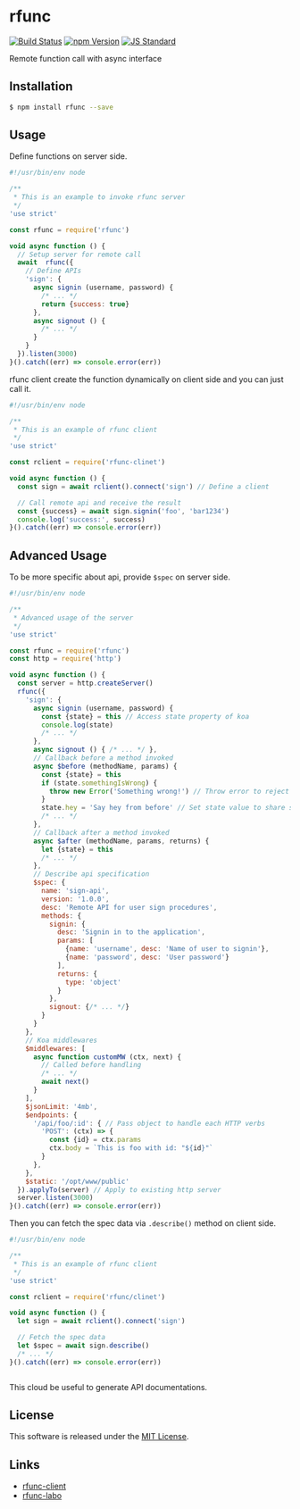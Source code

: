 rfunc
==========

<!---
This file is generated by ape-tmpl. Do not update manually.
--->

<!-- Badge Start -->
<a name="badges"></a>

[![Build Status][bd_travis_shield_url]][bd_travis_url]
[![npm Version][bd_npm_shield_url]][bd_npm_url]
[![JS Standard][bd_standard_shield_url]][bd_standard_url]

[bd_repo_url]: https://github.com/rfunc-labo/rfunc
[bd_travis_url]: http://travis-ci.org/rfunc-labo/rfunc
[bd_travis_shield_url]: http://img.shields.io/travis/rfunc-labo/rfunc.svg?style=flat
[bd_travis_com_url]: http://travis-ci.com/rfunc-labo/rfunc
[bd_travis_com_shield_url]: https://api.travis-ci.com/rfunc-labo/rfunc.svg?token=
[bd_license_url]: https://github.com/rfunc-labo/rfunc/blob/master/LICENSE
[bd_codeclimate_url]: http://codeclimate.com/github/rfunc-labo/rfunc
[bd_codeclimate_shield_url]: http://img.shields.io/codeclimate/github/rfunc-labo/rfunc.svg?style=flat
[bd_codeclimate_coverage_shield_url]: http://img.shields.io/codeclimate/coverage/github/rfunc-labo/rfunc.svg?style=flat
[bd_gemnasium_url]: https://gemnasium.com/rfunc-labo/rfunc
[bd_gemnasium_shield_url]: https://gemnasium.com/rfunc-labo/rfunc.svg
[bd_npm_url]: http://www.npmjs.org/package/rfunc
[bd_npm_shield_url]: http://img.shields.io/npm/v/rfunc.svg?style=flat
[bd_standard_url]: http://standardjs.com/
[bd_standard_shield_url]: https://img.shields.io/badge/code%20style-standard-brightgreen.svg

<!-- Badge End -->


<!-- Description Start -->
<a name="description"></a>

Remote function call with async interface

<!-- Description End -->


<!-- Overview Start -->
<a name="overview"></a>



<!-- Overview End -->


<!-- Sections Start -->
<a name="sections"></a>

<!-- Section from "doc/guides/01.Installation.md.hbs" Start -->

<a name="section-doc-guides-01-installation-md"></a>

Installation
-----

```bash
$ npm install rfunc --save
```


<!-- Section from "doc/guides/01.Installation.md.hbs" End -->

<!-- Section from "doc/guides/02.Usage.md.hbs" Start -->

<a name="section-doc-guides-02-usage-md"></a>

Usage
---------

Define functions on server side.

```javascript
#!/usr/bin/env node

/**
 * This is an example to invoke rfunc server
 */
'use strict'

const rfunc = require('rfunc')

void async function () {
  // Setup server for remote call
  await  rfunc({
    // Define APIs
    'sign': {
      async signin (username, password) {
        /* ... */
        return {success: true}
      },
      async signout () {
        /* ... */
      }
    }
  }).listen(3000)
}().catch((err) => console.error(err))


```

rfunc client create the function dynamically on client side and you can just call it.

```javascript
#!/usr/bin/env node

/**
 * This is an example of rfunc client
 */
'use strict'

const rclient = require('rfunc-clinet')

void async function () {
  const sign = await rclient().connect('sign') // Define a client

  // Call remote api and receive the result
  const {success} = await sign.signin('foo', 'bar1234')
  console.log('success:', success)
}().catch((err) => console.error(err))

```


<!-- Section from "doc/guides/02.Usage.md.hbs" End -->

<!-- Section from "doc/guides/03.Advanced Usage.md.hbs" Start -->

<a name="section-doc-guides-03-advanced-usage-md"></a>

Advanced Usage
---------

To be more specific about api, provide `$spec` on server side.

```javascript
#!/usr/bin/env node

/**
 * Advanced usage of the server
 */
'use strict'

const rfunc = require('rfunc')
const http = require('http')

void async function () {
  const server = http.createServer()
  rfunc({
    'sign': {
      async signin (username, password) {
        const {state} = this // Access state property of koa
        console.log(state)
        /* ... */
      },
      async signout () { /* ... */ },
      // Callback before a method invoked
      async $before (methodName, params) {
        const {state} = this
        if (state.somethingIsWrong) {
          throw new Error('Something wrong!') // Throw error to reject invoking
        }
        state.hey = 'Say hey from before' // Set state value to share something with methods
        /* ... */
      },
      // Callback after a method invoked
      async $after (methodName, params, returns) {
        let {state} = this
        /* ... */
      },
      // Describe api specification
      $spec: {
        name: 'sign-api',
        version: '1.0.0',
        desc: 'Remote API for user sign procedures',
        methods: {
          signin: {
            desc: 'Signin in to the application',
            params: [
              {name: 'username', desc: 'Name of user to signin'},
              {name: 'password', desc: 'User password'}
            ],
            returns: {
              type: 'object'
            }
          },
          signout: {/* ... */}
        }
      }
    },
    // Koa middlewares
    $middlewares: [
      async function customMW (ctx, next) {
        // Called before handling
        /* ... */
        await next()
      }
    ],
    $jsonLimit: '4mb',
    $endpoints: {
      '/api/foo/:id': { // Pass object to handle each HTTP verbs
        'POST': (ctx) => {
          const {id} = ctx.params
          ctx.body = `This is foo with id: "${id}"`
        }
      },
    },
    $static: '/opt/www/public'
  }).applyTo(server) // Apply to existing http server
  server.listen(3000)
}().catch((err) => console.error(err))

```

Then you can fetch the spec data via `.describe()` method on client side.

```javascript
#!/usr/bin/env node

/**
 * This is an example of rfunc client
 */
'use strict'

const rclient = require('rfunc/clinet')

void async function () {
  let sign = await rclient().connect('sign')

  // Fetch the spec data
  let $spec = await sign.describe()
  /* ... */
}().catch((err) => console.error(err))



```

This cloud be useful to generate API documentations.


<!-- Section from "doc/guides/03.Advanced Usage.md.hbs" End -->


<!-- Sections Start -->


<!-- LICENSE Start -->
<a name="license"></a>

License
-------
This software is released under the [MIT License](https://github.com/rfunc-labo/rfunc/blob/master/LICENSE).

<!-- LICENSE End -->


<!-- Links Start -->
<a name="links"></a>

Links
------

+ [rfunc-client][rfunc_client_url]
+ [rfunc-labo][rfunc_labo_url]

[rfunc_client_url]: https://github.com/rfunc-labo/rfunc-client
[rfunc_labo_url]: https://github.com/rfunc-labo

<!-- Links End -->
